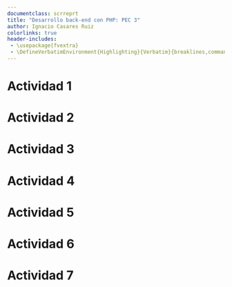 ```yaml
---
documentclass: scrreprt
title: "Desarrollo back-end con PHP: PEC 3"
author: Ignacio Casares Ruiz
colorlinks: true
header-includes:
 - \usepackage{fvextra}
 - \DefineVerbatimEnvironment{Highlighting}{Verbatim}{breaklines,commandchars=\\\{\}}
---
```


# Actividad 1

# Actividad 2

# Actividad 3

# Actividad 4

# Actividad 5

# Actividad 6

# Actividad 7
